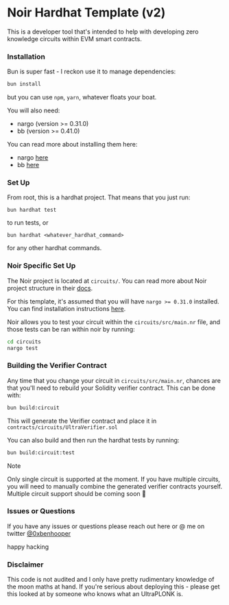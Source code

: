 # Noir Hardhat Template (v2)

This is a developer tool that's intended to help with developing zero knowledge circuits within EVM smart contracts.

### Installation

Bun is super fast - I reckon use it to manage dependencies:

```bash
bun install
```

but you can use `npm`, `yarn`, whatever floats your boat.

You will also need:

- nargo (version >= 0.31.0)
- bb (version >= 0.41.0)

You can read more about installing them here:

- nargo [here](https://noir-lang.org/docs/getting_started/installation/)
- bb [here](https://github.com/AztecProtocol/aztec-packages/blob/master/barretenberg/cpp/src/barretenberg/bb/readme.md#installation)

### Set Up

From root, this is a hardhat project. That means that you just run:

```
bun hardhat test
```

to run tests, or

```
bun hardhat <whatever_hardhat_command>
```

for any other hardhat commands.

### Noir Specific Set Up

The Noir project is located at `circuits/`. You can read more about Noir project structure in their [docs](https://noir-lang.org/docs/).

For this template, it's assumed that you will have `nargo >= 0.31.0` installed. You can find installation instructions [here](https://noir-lang.org/docs/getting_started/installation/).

Noir allows you to test your circuit within the `circuits/src/main.nr` file, and those tests can be ran within noir by running:

```bash
cd circuits
nargo test
```

### Building the Verifier Contract

Any time that you change your circuit in `circuits/src/main.nr`, chances are that you'll need to rebuild your Solidity verifier contract. This can be done with:

```bash
bun build:circuit
```

This will generate the Verifier contract and place it in `contracts/circuits/UltraVerifier.sol`

You can also build and then run the hardhat tests by running:

```bash
bun build:circuit:test
```

> [!NOTE]  
> Only single circuit is supported at the moment. If you have multiple circuits, you will need to manually combine the generated verifier contracts yourself. Multiple circuit support should be coming soon 👀

### Issues or Questions

If you have any issues or questions please reach out here or @ me on twitter [@0xbenhooper](https://x.com/0xbenhooper)

happy hacking

### Disclaimer

This code is not audited and I only have pretty rudimentary knowledge of the moon maths at hand. If you're serious about deploying this - please get this looked at by someone who knows what an UltraPLONK is.
